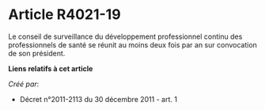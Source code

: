 # Article R4021-19

Le conseil de surveillance du développement professionnel continu des professionnels de santé se réunit au moins deux fois
par an sur convocation de son président.

**Liens relatifs à cet article**

_Créé par_:

  - Décret n°2011-2113 du 30 décembre 2011 - art. 1
